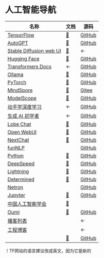 # 人工智能导航

| 名称 | 文档 | 源码 |
| --- | --- | --- |
| [TensorFlow](https://tensorflow.google.cn/) | [📖](https://tensorflow.google.cn/learn) | [GitHub](https://github.com/tensorflow/) |
| [AutoGPT](https://agpt.co/) | [📖](https://docs.agpt.co/) | [GitHub](https://github.com/Significant-Gravitas/AutoGPT) |
| [Stable Diffusion web UI](https://github.com/AUTOMATIC1111/stable-diffusion-webui) | [📖](https://github.com/AUTOMATIC1111/stable-diffusion-webui/wiki) | ← |
| [Hugging Face](https://huggingface.co/) | [📖](https://huggingface.co/Docs) | [GitHub](https://github.com/huggingface/) |
| [Transformers Docs](https://huggingface.co/transformers/) | ← | [GitHub](https://github.com/huggingface/transformers) |
| [Ollama](https://ollama.com/) | [📖](https://github.com/ollama/ollama/tree/main/docs) | [GitHub](https://github.com/ollama/ollama) |
| [PyTorch](https://pytorch.org/) | [📖](https://pytorch.org/docs/stable/index.html) | [GitHub](https://github.com/pytorch) |
| [MindSpore](https://www.mindspore.cn/) | [📖](https://www.mindspore.cn/view) | [Gitee](https://gitee.com/mindspore/mindspore) |
| [ModelScope](https://www.modelscope.cn/home) | [📖](https://www.modelscope.cn/docs/) | [GitHub](https://github.com/modelscope/modelscope) |
| [动手学深度学习](https://zh.d2l.ai/) | ← | [GitHub](https://github.com/d2l-ai/d2l-zh) |
| [生成 AI 初学者](https://microsoft.github.io/generative-ai-for-beginners/) | ← | [GitHub](https://github.com/Microsoft/generative-ai-for-beginners) |
| [Lobe Chat](https://lobehub.com/zh) | [📖](https://lobehub.com/zh/docs/usage/start) | [GitHub](https://github.com/lobehub/lobe-chat) |
| [Open WebUI](https://openwebui.com/) | [📖](https://docs.openwebui.com/) | [GitHub](https://github.com/open-webui/open-webui) |
| [NextChat](https://nextchat.dev/) | [📖](https://github.com/ChatGPTNextWeb/NextChat/tree/main/docs) | [GitHub](https://github.com/ChatGPTNextWeb/NextChat) |
| [funNLP](https://zhuanlan.zhihu.com/yangyangfuture) | | [GitHub](https://github.com/fighting41love/funNLP) |
| [Python](https://www.python.org/) | [📖](https://docs.python.org/) | [GitHub](https://github.com/python/cpython) |
| [DeepSpeed](https://www.deepspeed.ai/) | [📖](https://deepspeed.readthedocs.io/) | [GitHub](https://github.com/microsoft/DeepSpeed) |
| [Lightning](https://lightning.ai/) | [📖](https://lightning.ai/docs/pytorch/stable/) | [GitHub](https://github.com/Lightning-AI/pytorch-lightning) |
| [Determined](https://www.determined.ai/) | [📖](https://docs.determined.ai/latest/) | [GitHub](https://github.com/determined-ai/determined) |
| [Netron](https://netron.app/) | | [GitHub](https://github.com/lutzroeder/netron) |
| [Jupyter](https://jupyter.org/) | [📖](https://docs.jupyter.org/) | [GitHub](https://github.com/jupyter/) |
| [中国人工智能学会](https://caai.cn/) | [📖](https://dl.caai.cn/) | []() |
| [Oumi](https://oumi.ai/) | [📖](https://oumi.ai/docs/en/latest/index.html) | [GitHub](https://github.com/oumi-ai/oumi) |
| [播客列表](https://github.com/timqian/chinese-independent-blogs) |  | ← |
| [工程博客](https://github.com/kilimchoi/engineering-blogs?tab=readme-ov-file#d-individuals) |  | ← |
| []() | [📖]() | [GitHub]() |

！TF网站的语言建议改成英文，因为它是新的
